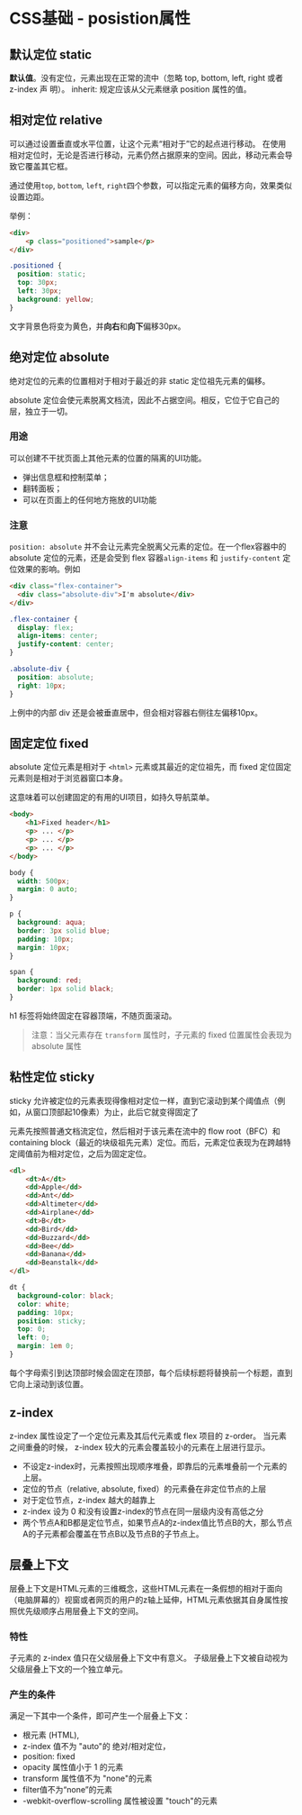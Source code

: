 # CSS基础 - posistion属性

## 默认定位 static
**默认值**。没有定位，元素出现在正常的流中（忽略 top, bottom, left, right 或者 z-index 声 明）。 inherit: 规定应该从父元素继承 position 属性的值。


## 相对定位 relative
可以通过设置垂直或水平位置，让这个元素“相对于”它的起点进行移动。 在使用相对定位时，无论是否进行移动，元素仍然占据原来的空间。因此，移动元素会导致它覆盖其它框。

通过使用`top`, `bottom`, `left`, `right`四个参数，可以指定元素的偏移方向，效果类似设置边距。

举例：
```html
<div>
    <p class="positioned">sample</p>
</div>
```
```css
.positioned {
  position: static;
  top: 30px;
  left: 30px;
  background: yellow;
}
```
文字背景色将变为黄色，并**向右**和**向下**偏移30px。


## 绝对定位 absolute
绝对定位的元素的位置相对于相对于最近的非 static 定位祖先元素的偏移。

absolute 定位会使元素脱离文档流，因此不占据空间。相反，它位于它自己的层，独立于一切。

### 用途
可以创建不干扰页面上其他元素的位置的隔离的UI功能。

- 弹出信息框和控制菜单；
- 翻转面板；
- 可以在页面上的任何地方拖放的UI功能

### 注意
`position: absolute` 并不会让元素完全脱离父元素的定位。在一个flex容器中的 absolute 定位的元素，还是会受到 flex 容器`align-items` 和 `justify-content` 定位效果的影响。例如

```html
<div class="flex-container">
  <div class="absolute-div">I'm absolute</div>
</div>
```

```css
.flex-container {
  display: flex;
  align-items: center;
  justify-content: center;
}

.absolute-div {
  position: absolute;
  right: 10px;
}
```

上例中的内部 div 还是会被垂直居中，但会相对容器右侧往左偏移10px。

## 固定定位 fixed
absolute 定位元素是相对于 `<html>` 元素或其最近的定位祖先，而 fixed 定位固定元素则是相对于浏览器窗口本身。

这意味着可以创建固定的有用的UI项目，如持久导航菜单。

```html
<body>
    <h1>Fixed header</h1>
    <p> ... </p>
    <p> ... </p>
    <p> ... </p>
</body>
```
```css
body {
  width: 500px;
  margin: 0 auto;
}

p {
  background: aqua;
  border: 3px solid blue;
  padding: 10px;
  margin: 10px;
}

span {
  background: red;
  border: 1px solid black;
}
```
h1 标签将始终固定在容器顶端，不随页面滚动。

> 注意：当父元素存在 `transform` 属性时，子元素的 fixed 位置属性会表现为 absolute 属性

## 粘性定位 sticky
sticky 允许被定位的元素表现得像相对定位一样，直到它滚动到某个阈值点（例如，从窗口顶部起1​​0像素）为止，此后它就变得固定了

元素先按照普通文档流定位，然后相对于该元素在流中的 flow root（BFC）和 containing block（最近的块级祖先元素）定位。而后，元素定位表现为在跨越特定阈值前为相对定位，之后为固定定位。

```html
<dl>
    <dt>A</dt>
    <dd>Apple</dd>
    <dd>Ant</dd>
    <dd>Altimeter</dd>
    <dd>Airplane</dd>
    <dt>B</dt>
    <dd>Bird</dd>
    <dd>Buzzard</dd>
    <dd>Bee</dd>
    <dd>Banana</dd>
    <dd>Beanstalk</dd>
</dl>
```
```css
dt {
  background-color: black;
  color: white;
  padding: 10px;
  position: sticky;
  top: 0;
  left: 0;
  margin: 1em 0;
}
```

每个字母索引到达顶部时候会固定在顶部，每个后续标题将替换前一个标题，直到它向上滚动到该位置。

## z-index
z-index 属性设定了一个定位元素及其后代元素或 flex 项目的 z-order。 当元素之间重叠的时候， z-index 较大的元素会覆盖较小的元素在上层进行显示。

- 不设定z-index时，元素按照出现顺序堆叠，即靠后的元素堆叠前一个元素的上层。
- 定位的节点（relative, absolute, fixed）的元素叠在非定位节点的上层
- 对于定位节点，z-index 越大的越靠上
- z-index 设为 0 和没有设置z-index的节点在同一层级内没有高低之分
- 两个节点A和B都是定位节点，如果节点A的z-index值比节点B的大，那么节点A的子元素都会覆盖在节点B以及节点B的子节点上。

## 层叠上下文
层叠上下文是HTML元素的三维概念，这些HTML元素在一条假想的相对于面向（电脑屏幕的）视窗或者网页的用户的z轴上延伸，HTML元素依据其自身属性按照优先级顺序占用层叠上下文的空间。

### 特性
子元素的 z-index 值只在父级层叠上下文中有意义。
子级层叠上下文被自动视为父级层叠上下文的一个独立单元。

### 产生的条件
满足一下其中一个条件，即可产生一个层叠上下文：

- 根元素 (HTML),
- z-index 值不为 "auto"的 绝对/相对定位，
- position: fixed
- opacity 属性值小于 1 的元素
- transform 属性值不为 "none"的元素
- filter值不为“none”的元素
- -webkit-overflow-scrolling 属性被设置 "touch"的元素
